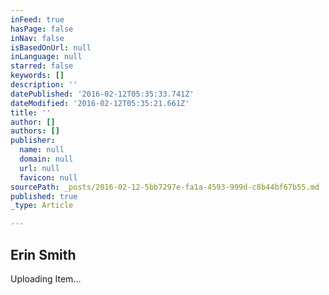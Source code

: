 ```yaml
---
inFeed: true
hasPage: false
inNav: false
isBasedOnUrl: null
inLanguage: null
starred: false
keywords: []
description: ''
datePublished: '2016-02-12T05:35:33.741Z'
dateModified: '2016-02-12T05:35:21.661Z'
title: ''
author: []
authors: []
publisher:
  name: null
  domain: null
  url: null
  favicon: null
sourcePath: _posts/2016-02-12-5bb7297e-fa1a-4593-999d-c8b44bf67b55.md
published: true
_type: Article

---
```

## Erin Smith

Uploading Item...